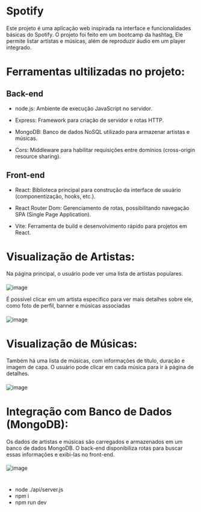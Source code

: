 
# Spotify


####
Este projeto é uma aplicação web inspirada na interface e funcionalidades básicas do Spotify. O projeto foi feito em um bootcamp da hashtag, Ele permite listar artistas e músicas, além de reproduzir áudio em um player integrado.

# Ferramentas ultilizadas no projeto:

## Back-end
- node.js: Ambiente de execução JavaScript no servidor.


- Express: Framework para criação de servidor e rotas HTTP.


- MongoDB: Banco de dados NoSQL utilizado para armazenar artistas e músicas.


- Cors: Middleware para habilitar requisições entre domínios (cross-origin resource sharing).

## Front-end


- React: Biblioteca principal para construção da interface de 
    usuário (componentização, hooks, etc.).

- React Router Dom: Gerenciamento de rotas, possibilitando navegação SPA (Single Page Application).

 - Vite: Ferramenta de build e desenvolvimento rápido para projetos em React.



# Visualização de Artistas:
####


Na página principal, o usuário pode ver uma lista de artistas populares.

####
![image](https://github.com/user-attachments/assets/3d224492-7c21-4012-82e1-8de18a9e1c5a)



É possível clicar em um artista específico para ver mais detalhes sobre ele, como foto de perfil, banner e músicas associadas
####

![image](https://github.com/user-attachments/assets/2038bd2e-963f-410b-8cca-96a165f8bc8c)




# Visualização de Músicas:
####
Também há uma lista de músicas, com informações de título, duração e imagem de capa. O usuário pode clicar em cada música para ir à página de detalhes.
####

![image](https://github.com/user-attachments/assets/ce5b97a3-313b-45bf-9200-7bfc8cd78a95)



# Integração com Banco de Dados (MongoDB):
####
Os dados de artistas e músicas são carregados e armazenados em um banco de dados MongoDB. O back-end disponibiliza rotas para buscar essas informações e exibi-las no front-end.
####

![image](https://github.com/user-attachments/assets/27941e12-160e-462d-9fdd-5fc9c3334f3d)
#


- node ./api/server.js
- npm i
- npm run dev

